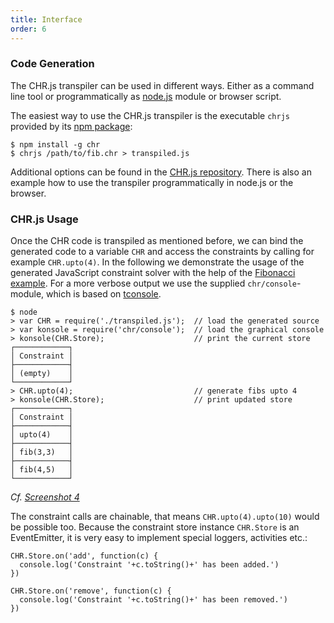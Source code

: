 ```yaml
---
title: Interface
order: 6
---
```


### Code Generation

The CHR.js transpiler can be used in different ways. Either as a command line tool or programmatically as [node.js](http://nodejs.org/) module or browser script.

The easiest way to use the CHR.js transpiler is the executable `chrjs` provided by its [npm package](https://www.npmjs.org/package/chr):

    $ npm install -g chr
    $ chrjs /path/to/fib.chr > transpiled.js

Additional options can be found in the [CHR.js repository](#source-code-chrjs). There is also an example how to use the transpiler programmatically in node.js or the browser.

### CHR.js Usage

Once the CHR code is transpiled as mentioned before, we can bind the generated code to a variable `CHR` and access the constraints by calling for example `CHR.upto(4)`. In the following we demonstrate the usage of the generated JavaScript constraint solver with the help of the [Fibonacci example](#example-program). For a more verbose output we use the supplied `chr/console`-module, which is based on [tconsole](#source-code-tconsole).

    $ node
    > var CHR = require('./transpiled.js');  // load the generated source
    > var konsole = require('chr/console');  // load the graphical console
    > konsole(CHR.Store);                    // print the current store
    ┌────────────┐
    │ Constraint │
    ├────────────┤
    │ (empty)    │
    └────────────┘
    > CHR.upto(4);                           // generate fibs upto 4
    > konsole(CHR.Store);                    // print updated store
    ┌────────────┐
    │ Constraint │
    ├────────────┤
    │ upto(4)    │
    ├────────────┤
    │ fib(3,3)   │
    ├────────────┤
    │ fib(4,5)   │
    └────────────┘

*Cf. [Screenshot 4](#screenshot-4)*

The constraint calls are chainable, that means `CHR.upto(4).upto(10)` would be possible too. Because the constraint store instance `CHR.Store` is an EventEmitter, it is very easy to implement special loggers, activities etc.:

    CHR.Store.on('add', function(c) {
      console.log('Constraint '+c.toString()+' has been added.')
    })

    CHR.Store.on('remove', function(c) {
      console.log('Constraint '+c.toString()+' has been removed.')
    })
